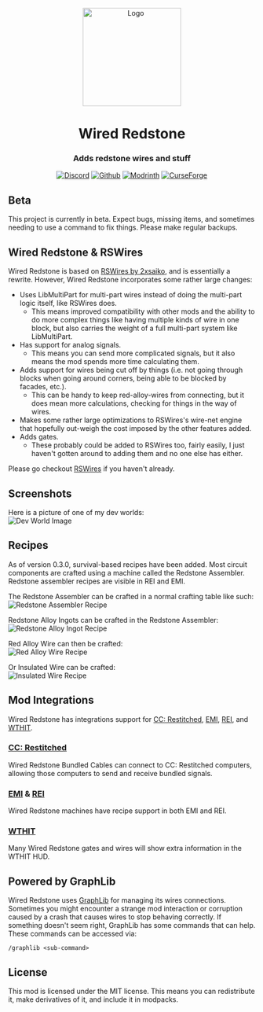<center>
<p align="center"><img src="https://raw.githubusercontent.com/Kneelawk/WiredRedstone/main/src/main/resources/assets/wiredredstone/icon-256.png" alt="Logo" width="200"></p>
<h1 align="center">Wired Redstone</h1>
<h3 align="center">Adds redstone wires and stuff</h3>
<p align="center">
<a href="https://discord.gg/6vgpHcKmxg"><img src="https://kneelawk.com/assets/discord-64x64.png" alt="Discord"></a>
<a href="https://github.com/Kneelawk/WiredRedstone"><img src="https://kneelawk.com/assets/github-white-64x64.png" alt="Github"></a>
<a href="https://modrinth.com/mod/wiredredstone"><img src="https://kneelawk.com/assets/modrinth-64x64.png" alt="Modrinth"></a>
<a href="https://www.curseforge.com/minecraft/mc-mods/wired-redstone"><img src="https://kneelawk.com/assets/curseforge-64x64.png" alt="CurseForge"></a>
</p>
</center>

## Beta

This project is currently in beta. Expect bugs, missing items, and sometimes needing to use a command to fix
things. Please make regular backups.

## Wired Redstone & RSWires

Wired Redstone is based on [RSWires by 2xsaiko][RSWires CF], and is essentially a rewrite. However, Wired Redstone
incorporates some rather large changes:

* Uses LibMultiPart for multi-part wires instead of doing the multi-part logic itself, like RSWires does.
    * This means improved compatibility with other mods and the ability to do more complex things like having multiple
      kinds of wire in one block, but also carries the weight of a full multi-part system like LibMultiPart.
* Has support for analog signals.
    * This means you can send more complicated signals, but it also means the mod spends more time calculating them.
* Adds support for wires being cut off by things (i.e. not going through blocks when going around corners, being able to
  be blocked by facades, etc.).
    * This can be handy to keep red-alloy-wires from connecting, but it does mean more calculations, checking for things
      in the way of wires.
* Makes some rather large optimizations to RSWires's wire-net engine that hopefully out-weigh the cost imposed by the
  other features added.
* Adds gates.
    * These probably could be added to RSWires too, fairly easily, I just haven't gotten around to adding them and no
      one else has either.

Please go checkout [RSWires][RSWires CF] if you haven't already.

[RSWires CF]: https://www.curseforge.com/minecraft/mc-mods/rswires/

## Screenshots

Here is a picture of one of my dev worlds:<br/>
![Dev World Image](https://cdn-raw.modrinth.com//data/lyYGrdho/images/68625d24a76d7f37ee8e24a4f3f1a99500396656.png)

## Recipes

As of version 0.3.0, survival-based recipes have been added. Most circuit components are crafted using a machine called
the Redstone Assembler. Redstone assembler recipes are visible in REI and EMI.

The Redstone Assembler can be crafted in a normal crafting table like such:<br/>
![Redstone Assembler Recipe](https://raw.githubusercontent.com/Kneelawk/WiredRedstone/main/screenshots/redstone_assembler_recipe.png)

Redstone Alloy Ingots can be crafted in the Redstone Assembler:<br/>
![Redstone Alloy Ingot Recipe](https://raw.githubusercontent.com/Kneelawk/WiredRedstone/main/screenshots/redstone_alloy_recipe.png)

Red Alloy Wire can then be crafted:<br/>
![Red Alloy Wire Recipe](https://raw.githubusercontent.com/Kneelawk/WiredRedstone/main/screenshots/red_alloy_wire_recipe.png)

Or Insulated Wire can be crafted:<br/>
![Insulated Wire Recipe](https://raw.githubusercontent.com/Kneelawk/WiredRedstone/main/screenshots/insulated_wire_recipe.png)

## Mod Integrations

Wired Redstone has integrations support for [CC: Restitched], [EMI], [REI], and [WTHIT].

### [CC: Restitched]

Wired Redstone Bundled Cables can connect to CC: Restitched computers, allowing those computers to send and receive
bundled signals.

### [EMI] & [REI]

Wired Redstone machines have recipe support in both EMI and REI.

### [WTHIT]

Many Wired Redstone gates and wires will show extra information in the WTHIT HUD.

[CC: Restitched]: https://modrinth.com/mod/cc-restitched

[EMI]: https://modrinth.com/mod/emi

[REI]: https://www.curseforge.com/minecraft/mc-mods/roughly-enough-items

[WTHIT]: https://modrinth.com/mod/wthit

## Powered by GraphLib

Wired Redstone uses [GraphLib] for managing its wires connections. Sometimes you might encounter a strange mod
interaction or corruption caused by a crash that causes wires to stop behaving correctly. If something doesn't seem
right, GraphLib has some commands that can help. These commands can be accessed via:

```
/graphlib <sub-command>
```

[GraphLib]: https://github.com/Kneelawk/GraphLib

## License

This mod is licensed under the MIT license. This means you can redistribute it, make derivatives of it, and include it
in modpacks.
